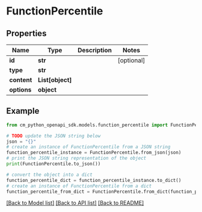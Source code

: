 # FunctionPercentile


## Properties

Name | Type | Description | Notes
------------ | ------------- | ------------- | -------------
**id** | **str** |  | [optional] 
**type** | **str** |  | 
**content** | **List[object]** |  | 
**options** | **object** |  | 

## Example

```python
from cm_python_openapi_sdk.models.function_percentile import FunctionPercentile

# TODO update the JSON string below
json = "{}"
# create an instance of FunctionPercentile from a JSON string
function_percentile_instance = FunctionPercentile.from_json(json)
# print the JSON string representation of the object
print(FunctionPercentile.to_json())

# convert the object into a dict
function_percentile_dict = function_percentile_instance.to_dict()
# create an instance of FunctionPercentile from a dict
function_percentile_from_dict = FunctionPercentile.from_dict(function_percentile_dict)
```
[[Back to Model list]](../README.md#documentation-for-models) [[Back to API list]](../README.md#documentation-for-api-endpoints) [[Back to README]](../README.md)


